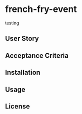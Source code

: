 # french-fry-event
testing
## User Story

## Acceptance Criteria

## Installation

## Usage

## License